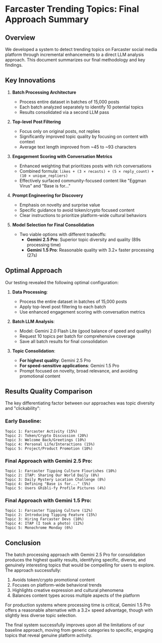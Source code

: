 # Farcaster Trending Topics: Final Approach Summary

## Overview

We developed a system to detect trending topics on Farcaster social media platform through incremental enhancements to a direct LLM analysis approach. This document summarizes our final methodology and key findings.

## Key Innovations

1. **Batch Processing Architecture**
   - Process entire dataset in batches of 15,000 posts
   - Each batch analyzed separately to identify 10 potential topics
   - Results consolidated via a second LLM pass

2. **Top-level Post Filtering**
   - Focus only on original posts, not replies
   - Significantly improved topic quality by focusing on content with context
   - Average text length improved from ~45 to ~93 characters

3. **Engagement Scoring with Conversation Metrics**
   - Enhanced weighting that prioritizes posts with rich conversations
   - Combined formula: `likes + (3 × recasts) + (5 × reply_count) + (10 × unique_repliers)`
   - Effectively surfaced community-focused content like "Eggman Virus" and "Base is for..."

4. **Prompt Engineering for Discovery**
   - Emphasis on novelty and surprise value
   - Specific guidance to avoid token/crypto focused content
   - Clear instructions to prioritize platform-wide cultural behaviors

5. **Model Selection for Final Consolidation**
   - Two viable options with different tradeoffs:
     - **Gemini 2.5 Pro**: Superior topic diversity and quality (89s processing time)
     - **Gemini 1.5 Pro**: Reasonable quality with 3.2× faster processing (27s)

## Optimal Approach

Our testing revealed the following optimal configuration:

1. **Data Processing**:
   - Process the entire dataset in batches of 15,000 posts
   - Apply top-level post filtering to each batch
   - Use enhanced engagement scoring with conversation metrics

2. **Batch LLM Analysis**:
   - Model: Gemini 2.0 Flash Lite (good balance of speed and quality)
   - Request 10 topics per batch for comprehensive coverage
   - Save all batch results for final consolidation

3. **Topic Consolidation**:
   - **For highest quality**: Gemini 2.5 Pro 
   - **For speed-sensitive applications**: Gemini 1.5 Pro
   - Prompt focused on novelty, broad relevance, and avoiding promotional content

## Results Quality Comparison

The key differentiating factor between our approaches was topic diversity and "clickability":

### Early Baseline:
```
Topic 1: Farcaster Activity (15%)
Topic 2: Token/Crypto Discussion (20%)
Topic 3: Welcome Back/Greetings (10%)
Topic 4: Personal Life/Interactions (15%)
Topic 5: Project/Product Promotion (10%)
```

### Final Approach with Gemini 2.5 Pro:
```
Topic 1: Farcaster Tipping Culture Flourishes (10%)
Topic 2: ITAP: Sharing Our World Daily (8%)
Topic 3: Daily Mystery Location Challenge (8%)
Topic 4: Defining "Base is for..." (5%)
Topic 5: Users Ghibli-fy Profile Pictures (4%)
```

### Final Approach with Gemini 1.5 Pro:
```
Topic 1: Farcaster Tipping Culture (12%)
Topic 2: Introducing Tipping Feature (15%)
Topic 3: Hiring Farcaster Devs (10%)
Topic 4: ITAP (I took a photo) (12%)
Topic 5: Monochrome Monday (6%)
```

## Conclusion

The batch processing approach with Gemini 2.5 Pro for consolidation produces the highest quality results, identifying specific, diverse, and genuinely interesting topics that would be compelling for users to explore. The approach successfully:

1. Avoids token/crypto promotional content
2. Focuses on platform-wide behavioral trends
3. Highlights creative expression and cultural phenomena
4. Balances content types across multiple aspects of the platform

For production systems where processing time is critical, Gemini 1.5 Pro offers a reasonable alternative with a 3.2× speed advantage, though with slightly less diverse topic selection.

The final system successfully improves upon all the limitations of our baseline approach, moving from generic categories to specific, engaging topics that reveal genuine platform activity.